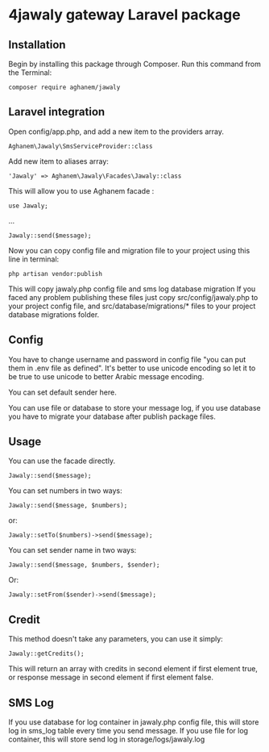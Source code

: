 # 4jawaly gateway Laravel package

## Installation
Begin by installing this package through Composer. Run this command from the Terminal:
```
composer require aghanem/jawaly
```
## Laravel integration

Open config/app.php, and add a new item to the providers array.
```
Aghanem\Jawaly\SmsServiceProvider::class
```
Add new item to aliases array:
```
'Jawaly' => Aghanem\Jawaly\Facades\Jawaly::class
```
This will allow you to use Aghanem facade :
```
use Jawaly;
```
...

```
Jawaly::send($message);
```
Now you can copy config file and migration file to your project using this line in terminal:
```
php artisan vendor:publish
```
This will copy jawaly.php config file and sms log database migration
If you faced any problem publishing these files just copy src/config/jawaly.php to your project config file,
and src/database/migrations/* files to your project database migrations folder.

## Config

You have to change username and password in config file "you can put them in .env file as defined".
It's better to use unicode encoding so let it to be true to use unicode to better Arabic message encoding.

You can set default sender here.

You can use file or database to store your message log, if you use database you have to migrate your database after publish package files.

## Usage

You can use the facade directly.
```
Jawaly::send($message);
```
You can set numbers in two ways:
```
Jawaly::send($message, $numbers);
```
or:
```
Jawaly::setTo($numbers)->send($message);
```

You can set sender name in two ways:
```
Jawaly::send($message, $numbers, $sender);
```
Or:
```
Jawaly::setFrom($sender)->send($message);
```

## Credit
This method doesn't take any parameters, you can use it simply:

```
Jawaly::getCredits();
```
This will return an array with credits in second element if first element true, or response message in second element if first element false.

## SMS Log

If you use database for log container in jawaly.php config file, this will store log in sms_log table every time you send message.
If you use file for log container, this will store send log in storage/logs/jawaly.log